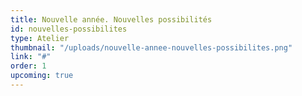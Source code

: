 ```yaml
---
title: Nouvelle année. Nouvelles possibilités
id: nouvelles-possibilites
type: Atelier
thumbnail: "/uploads/nouvelle-annee-nouvelles-possibilites.png"
link: "#"
order: 1
upcoming: true
---
```

